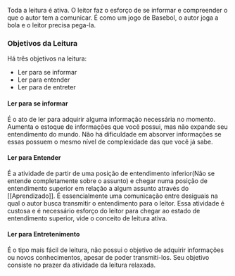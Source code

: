 Toda a leitura é ativa. O leitor faz o esforço de se informar e compreender o que o autor tem a comunicar.
É como um jogo de Basebol, o autor joga a bola e o leitor precisa pega-la.

### Objetivos da Leitura
Há três objetivos na leitura:
- Ler para se informar
- Ler para entender
- Ler para de entreter

#### Ler para se informar
É o ato de ler para adquirir alguma informação necessária no momento. Aumenta o estoque de informações que você possui, mas não expande seu entendimento do mundo.
Não há dificuldade em absorver informações se essas possuem o mesmo nível de complexidade das que você já sabe.

#### Ler para Entender
É a atividade de partir de uma posição de entendimento inferior(Não se entende completamente sobre o assunto) e chegar numa posição de entendimento superior em relação a algum assunto através do [[Aprendizado]]. 
É essencialmente uma comunicação entre desiguais na qual o autor busca transmitir o entendimento para o leitor.
Essa atividade é custosa e é necessário esforço do leitor para chegar ao estado de entendimento superior, vide o conceito de leitura ativa.


#### Ler para Entretenimento
É o tipo mais fácil de leitura, não possui o objetivo de adquirir informações ou novos conhecimentos, apesar de poder transmiti-los. Seu objetivo consiste no prazer da atividade da leitura relaxada.
